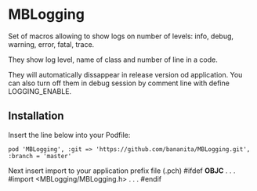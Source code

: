 MBLogging
=========

Set of macros allowing to show logs on number of levels: info, debug, warning, error, fatal, trace.

They show log level, name of class and number of line in a code.

They will automatically dissappear in release version od application. You can also turn off them in debug session by comment line with define LOGGING_ENABLE.

Installation
------------

Insert the line below into your Podfile:

    pod 'MBLogging', :git => 'https://github.com/bananita/MBLogging.git', :branch = 'master'

Next insert import to your application prefix file (.pch)
    #ifdef __OBJC__
    . . .
    #import <MBLogging/MBLogging.h>
    . . .
    #endif